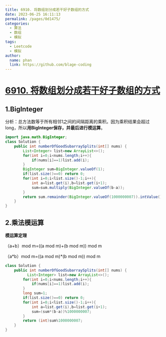 ```yaml
---
title: 6910. 将数组划分成若干好子数组的方式
date: 2023-06-25 16:11:13
permalink: /pages/0d1475/
categories:
  - 算法
  - 数组
  - 模拟
tags:
  - Leetcode
  - 模拟
author: 
  name: phan
  link: https://github.com/blage-coding
---
```

# [6910. 将数组划分成若干好子数组的方式](https://leetcode.cn/problems/ways-to-split-array-into-good-subarrays/)

## 1.BigInteger

分析：总方法数等于所有相邻1之间的间隔距离的乘积。因为乘积结果会超过long，所以**用BigInteger保存，并最后进行模运算**。

```java
import java.math.BigInteger;
class Solution {
    public int numberOfGoodSubarraySplits(int[] nums) {
        List<Integer> list=new ArrayList<>();
        for(int i=0;i<nums.length;i++){
            if(nums[i]==1)list.add(i);
        }
        BigInteger sum=BigInteger.valueOf(1);
        if(list.size()==0) return 0;
        for(int i=0;i<list.size()-1;i++){
            int a=list.get(i),b=list.get(i+1);
            sum=sum.multiply(BigInteger.valueOf(b-a));
        }
        return sum.remainder(BigInteger.valueOf(1000000007)).intValue();
    }
}
```

## 2.乘法模运算

**模运算定理**

（a+b）mod m=((a mod m)+(b mod m)) mod m

（a\*b）mod m=((a mod m)\*(b mod m)) mod m

```java
class Solution {
    public int numberOfGoodSubarraySplits(int[] nums) {
          List<Integer> list=new ArrayList<>();
        for(int i=0;i<nums.length;i++){
            if(nums[i]==1)list.add(i);
        }
        long sum=1;
        if(list.size()==0) return 0;
        for(int i=0;i<list.size()-1;i++){
            int a=list.get(i),b=list.get(i+1);
            sum=(sum*(b-a))%1000000007;
        }
        return (int)sum%1000000007;
    }
}
```

